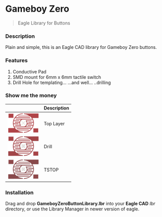 # Gameboy Zero
> Eagle Library for Buttons

### Description
Plain and simple, this is an Eagle CAD library for Gameboy Zero buttons.

### Features
1. Conductive Pad
2. SMD mount for 6mm x 6mm tactile switch
3. Drill Hole for templating...   ...and well...  ..drilling

### Show me the money
|                                   | Description |
| --------------------------------- | ----------- |
| <img src="001.png" width="100px"> | Top Layer   |
| <img src="002.png" width="100px"> | Drill       |
| <img src="003.png" width="100px"> | TSTOP       |

### Installation
Drag and drop **GameboyZeroButtonLibrary.lbr** into your **Eagle CAD** *lbr* directory, or use the Library Manager in newer version of eagle.